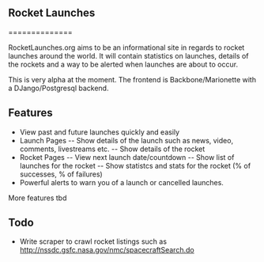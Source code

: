 ## Rocket Launches
==============

RocketLaunches.org aims to be an informational site in regards to rocket launches around the world. It will contain statistics on launches, details of the rockets and a way to be alerted when launches are about to occur.

This is very alpha at the moment. The frontend is Backbone/Marionette with a DJango/Postgresql backend.

## Features

- View past and future launches quickly and easily
- Launch Pages
-- Show details of the launch such as news, video, comments, livestreams etc.
-- Show details of the rocket
- Rocket Pages
-- View next launch date/countdown
-- Show list of launches for the rocket
-- Show statistcs and stats for the rocket (% of successes, % of failures)
- Powerful alerts to warn you of a launch or cancelled launches.

More features tbd

## Todo 

- Write scraper to crawl rocket listings such as http://nssdc.gsfc.nasa.gov/nmc/spacecraftSearch.do
